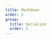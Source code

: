 ```yaml
---
title: Markdown
order: 2
group:
  title: Serialize
  order: 2
---
```


<code src="../../../examples/serialize/md" compact/>